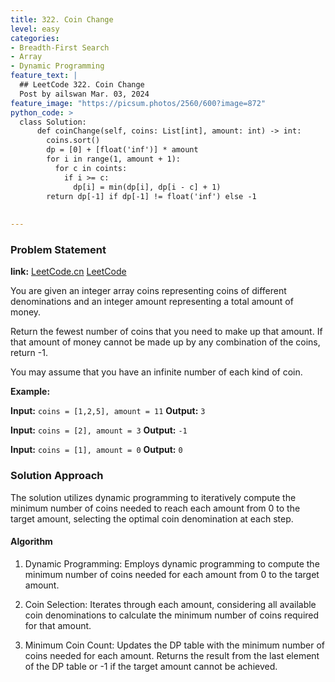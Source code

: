```yaml
---
title: 322. Coin Change
level: easy
categories:
- Breadth-First Search
- Array
- Dynamic Programming
feature_text: |
  ## LeetCode 322. Coin Change
  Post by ailswan Mar. 03, 2024
feature_image: "https://picsum.photos/2560/600?image=872"
python_code: >
  class Solution:
      def coinChange(self, coins: List[int], amount: int) -> int:
        coins.sort()
        dp = [0] + [float('inf')] * amount
        for i in range(1, amount + 1):
          for c in coints:
            if i >= c:
              dp[i] = min(dp[i], dp[i - c] + 1)
        return dp[-1] if dp[-1] != float('inf') else -1
      
         
---
```


### Problem Statement
**link:**
[LeetCode.cn](https://leetcode.cn/problems/coin-change/)
[LeetCode](https://leetcode.com/problems/coin-change/)

You are given an integer array coins representing coins of different denominations and an integer amount representing a total amount of money.

Return the fewest number of coins that you need to make up that amount. If that amount of money cannot be made up by any combination of the coins, return -1.

You may assume that you have an infinite number of each kind of coin.

**Example:**

**Input:** `coins = [1,2,5], amount = 11`
**Output:** `3`
 
**Input:** `coins = [2], amount = 3`
**Output:** `-1`

**Input:** `coins = [1], amount = 0`
**Output:** `0`

### Solution Approach

The solution utilizes dynamic programming to iteratively compute the minimum number of coins needed to reach each amount from 0 to the target amount, selecting the optimal coin denomination at each step.

#### Algorithm
1. Dynamic Programming: Employs dynamic programming to compute the minimum number of coins needed for each amount from 0 to the target amount.

2. Coin Selection: Iterates through each amount, considering all available coin denominations to calculate the minimum number of coins required for that amount.

3. Minimum Coin Count: Updates the DP table with the minimum number of coins needed for each amount. Returns the result from the last element of the DP table or -1 if the target amount cannot be achieved.